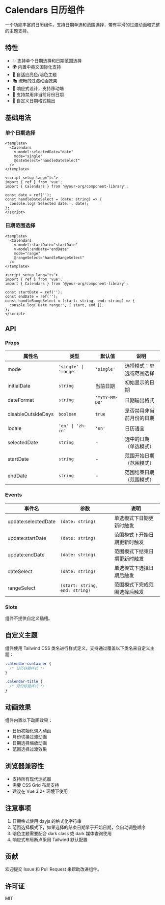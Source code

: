 # Calendars 日历组件

一个功能丰富的日历组件，支持日期单选和范围选择，带有平滑的过渡动画和完整的主题支持。

## 特性

- ✨ 支持单个日期选择和日期范围选择
- 🌍 内置中英文国际化支持
- 🎨 自适应亮色/暗色主题
- 🎭 流畅的过渡动画效果
- 📱 响应式设计，支持移动端
- 🎯 支持禁用非当前月份日期
- 📅 自定义日期格式输出

## 基础用法

### 单个日期选择

```vue
<template>
  <Calendars
    v-model:selectedDate="date"
    mode="single"
    @dateSelect="handleDateSelect"
  />
</template>

<script setup lang="ts">
import { ref } from 'vue';
import { Calendars } from '@your-org/component-library';

const date = ref('');
const handleDateSelect = (date: string) => {
  console.log('Selected date:', date);
};
</script>
```

### 日期范围选择

```vue
<template>
  <Calendars
    v-model:startDate="startDate"
    v-model:endDate="endDate"
    mode="range"
    @rangeSelect="handleRangeSelect"
  />
</template>

<script setup lang="ts">
import { ref } from 'vue';
import { Calendars } from '@your-org/component-library';

const startDate = ref('');
const endDate = ref('');
const handleRangeSelect = (start: string, end: string) => {
  console.log('Date range:', { start, end });
};
</script>
```

## API

### Props

| 属性名 | 类型 | 默认值 | 说明 |
|--------|------|--------|------|
| mode | `'single' \| 'range'` | `'single'` | 选择模式：单选或范围选择 |
| initialDate | `string` | 当前日期 | 初始显示的日期 |
| dateFormat | `string` | `'YYYY-MM-DD'` | 日期输出格式 |
| disableOutsideDays | `boolean` | `true` | 是否禁用非当前月份的日期 |
| locale | `'en' \| 'zh-cn'` | `'en'` | 日历语言 |
| selectedDate | `string` | - | 选中的日期（单选模式） |
| startDate | `string` | - | 范围开始日期（范围模式） |
| endDate | `string` | - | 范围结束日期（范围模式） |

### Events

| 事件名 | 参数 | 说明 |
|--------|------|------|
| update:selectedDate | `(date: string)` | 单选模式下日期更新时触发 |
| update:startDate | `(date: string)` | 范围模式下开始日期更新时触发 |
| update:endDate | `(date: string)` | 范围模式下结束日期更新时触发 |
| dateSelect | `(date: string)` | 单选模式下选择日期后触发 |
| rangeSelect | `(start: string, end: string)` | 范围模式下完成范围选择后触发 |

### Slots

组件不提供自定义插槽。

## 自定义主题

组件使用 Tailwind CSS 类名进行样式定义，支持通过覆盖以下类名来自定义主题：

```css
.calendar-container {
  /* 日历容器样式 */
}

.calendar-title {
  /* 月份标题样式 */
}
```

## 动画效果

组件内置以下动画效果：

- 日历初始化淡入动画
- 月份切换过渡动画
- 日期选择缩放动画
- 范围选择过渡效果

## 浏览器兼容性

- 支持所有现代浏览器
- 需要 CSS Grid 布局支持
- 建议在 Vue 3.2+ 环境下使用

## 注意事项

1. 日期格式使用 dayjs 的格式化字符串
2. 范围选择模式下，如果选择的结束日期早于开始日期，会自动调整顺序
3. 暗色主题需要配合 dark class 或 dark 媒体查询使用
4. 响应式布局断点采用 Tailwind 默认配置

## 贡献

欢迎提交 Issue 和 Pull Request 来帮助改进组件。

## 许可证

MIT
